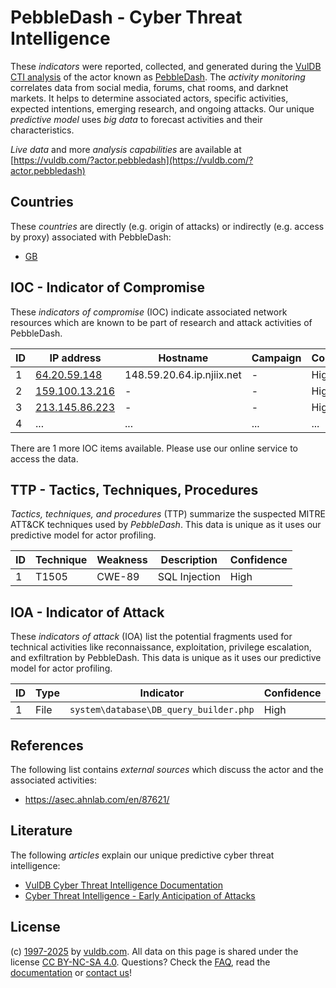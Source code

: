 # PebbleDash - Cyber Threat Intelligence

These _indicators_ were reported, collected, and generated during the [VulDB CTI analysis](https://vuldb.com/?kb.cti) of the actor known as [PebbleDash](https://vuldb.com/?actor.pebbledash). The _activity monitoring_ correlates data from social media, forums, chat rooms, and darknet markets. It helps to determine associated actors, specific activities, expected intentions, emerging research, and ongoing attacks. Our unique _predictive model_ uses _big data_ to forecast activities and their characteristics.

_Live data_ and more _analysis capabilities_ are available at [https://vuldb.com/?actor.pebbledash](https://vuldb.com/?actor.pebbledash)

## Countries

These _countries_ are directly (e.g. origin of attacks) or indirectly (e.g. access by proxy) associated with PebbleDash:

* [GB](https://vuldb.com/?country.gb)

## IOC - Indicator of Compromise

These _indicators of compromise_ (IOC) indicate associated network resources which are known to be part of research and attack activities of PebbleDash.

ID | IP address | Hostname | Campaign | Confidence
-- | ---------- | -------- | -------- | ----------
1 | [64.20.59.148](https://vuldb.com/?ip.64.20.59.148) | 148.59.20.64.ip.njiix.net | - | High
2 | [159.100.13.216](https://vuldb.com/?ip.159.100.13.216) | - | - | High
3 | [213.145.86.223](https://vuldb.com/?ip.213.145.86.223) | - | - | High
4 | ... | ... | ... | ...

There are 1 more IOC items available. Please use our online service to access the data.

## TTP - Tactics, Techniques, Procedures

_Tactics, techniques, and procedures_ (TTP) summarize the suspected MITRE ATT&CK techniques used by _PebbleDash_. This data is unique as it uses our predictive model for actor profiling.

ID | Technique | Weakness | Description | Confidence
-- | --------- | -------- | ----------- | ----------
1 | T1505 | CWE-89 | SQL Injection | High

## IOA - Indicator of Attack

These _indicators of attack_ (IOA) list the potential fragments used for technical activities like reconnaissance, exploitation, privilege escalation, and exfiltration by PebbleDash. This data is unique as it uses our predictive model for actor profiling.

ID | Type | Indicator | Confidence
-- | ---- | --------- | ----------
1 | File | `system\database\DB_query_builder.php` | High

## References

The following list contains _external sources_ which discuss the actor and the associated activities:

* https://asec.ahnlab.com/en/87621/

## Literature

The following _articles_ explain our unique predictive cyber threat intelligence:

* [VulDB Cyber Threat Intelligence Documentation](https://vuldb.com/?kb.cti)
* [Cyber Threat Intelligence - Early Anticipation of Attacks](https://www.scip.ch/en/?labs.20201022)

## License

(c) [1997-2025](https://vuldb.com/?kb.changelog) by [vuldb.com](https://vuldb.com/?kb.about). All data on this page is shared under the license [CC BY-NC-SA 4.0](https://creativecommons.org/licenses/by-nc-sa/4.0/). Questions? Check the [FAQ](https://vuldb.com/?kb.faq), read the [documentation](https://vuldb.com/?kb) or [contact us](https://vuldb.com/?contact)!
